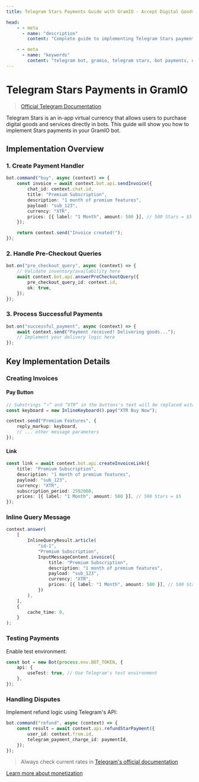 ```yaml
---
title: Telegram Stars Payments Guide with GramIO - Accept Digital Goods Payments

head:
    - - meta
      - name: "description"
        content: "Complete guide to implementing Telegram Stars payments in your GramIO bot. Learn to handle digital goods transactions, create invoices, process payments, and comply with Telegram's policies."

    - - meta
      - name: "keywords"
        content: "telegram bot, gramio, telegram stars, bot payments, digital goods, telegram payments api, stars payments, gramio payment handling, telegram invoice, pre checkout query, payment disputes, stars refunds"
---
```


# Telegram Stars Payments in GramIO

> [Official Telegram Documentation](https://core.telegram.org/bots/payments-stars)

Telegram Stars is an in-app virtual currency that allows users to purchase digital goods and services directly in bots. This guide will show you how to implement Stars payments in your GramIO bot.

## Implementation Overview

### 1. Create Payment Handler

```typescript
bot.command("buy", async (context) => {
    const invoice = await context.bot.api.sendInvoice({
        chat_id: context.chat.id,
        title: "Premium Subscription",
        description: "1 month of premium features",
        payload: "sub_123",
        currency: "XTR",
        prices: [{ label: "1 Month", amount: 500 }], // 500 Stars = $5
    });

    return context.send("Invoice created!");
});
```

### 2. Handle Pre-Checkout Queries

```typescript
bot.on("pre_checkout_query", async (context) => {
    // Validate inventory/availability here
    await context.bot.api.answerPreCheckoutQuery({
        pre_checkout_query_id: context.id,
        ok: true,
    });
});
```

### 3. Process Successful Payments

```typescript
bot.on("successful_payment", async (context) => {
    await context.send("Payment received! Delivering goods...");
    // Implement your delivery logic here
});
```

## Key Implementation Details

### Creating Invoices

#### Pay Button

```typescript
// Substrings “⭐” and “XTR” in the buttons's text will be replaced with a Telegram Star icon.
const keyboard = new InlineKeyboard().pay("XTR Buy Now");

context.send("Premium Features", {
    reply_markup: keyboard,
    // ... other message parameters
});
```

#### Link

```ts
const link = await context.bot.api.createInvoiceLink({
    title: "Premium Subscription",
    description: "1 month of premium features",
    payload: "sub_123",
    currency: "XTR",
    subscription_period: 2592000,
    prices: [{ label: "1 Month", amount: 500 }], // 500 Stars = $5
});
```

### Inline Query Message

```ts
context.answer(
    [
        InlineQueryResult.article(
            "id-1",
            "Premium Subscription",
            InputMessageContent.invoice({
                title: "Premium Subscription",
                description: "1 month of premium features",
                payload: "sub_123",
                currency: "XTR",
                prices: [{ label: "1 Month", amount: 500 }], // 500 Stars = $5
            })
        ),
    ],
    {
        cache_time: 0,
    }
);
```

### Testing Payments

Enable test environment:

```typescript
const bot = new Bot(process.env.BOT_TOKEN, {
    api: {
        useTest: true, // Use Telegram's test environment
    },
});
```

### Handling Disputes

Implement refund logic using Telegram's API:

```typescript
bot.command("refund", async (context) => {
    const result = await context.api.refundStarPayment({
        user_id: context.from.id,
        telegram_payment_charge_id: paymentId,
    });
});
```

> Always check current rates in [Telegram's official documentation](https://core.telegram.org/bots/payments)

[Learn more about monetization](https://promote.telegram.org/)
